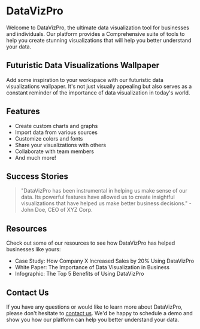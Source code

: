 <!--font:Montserrat-->

# DataVizPro

Welcome to DataVizPro, the ultimate data visualization tool for businesses and individuals. Our platform provides a Com<wbr>pre<wbr>hen<wbr>sive suite of tools to help you create stunning visualizations that will help you better understand your data.

## Futuristic Data Visualizations Wallpaper

Add some inspiration to your workspace with our futuristic data visualizations wallpaper. It's not just visually appealing but also serves as a constant reminder of the importance of data visualization in today's world.

## Features

-   Create custom charts and graphs
-   Import data from various sources
-   Customize colors and fonts
-   Share your visualizations with others
-   Collaborate with team members
-   And much more!

## Success Stories

> "DataVizPro has been instrumental in helping us make sense of our data. Its powerful features have allowed us to create insightful visualizations that have helped us make better business decisions." - John Doe, CEO of XYZ Corp.

## Resources

Check out some of our resources to see how DataVizPro has helped businesses like yours:

-   Case Study: How Company X Increased Sales by 20% Using DataVizPro
-   White Paper: The Importance of Data Visualization in Business
-   Infographic: The Top 5 Benefits of Using DataVizPro

## Contact Us

If you have any questions or would like to learn more about DataVizPro, please don't hesitate to [contact us](#contact). We'd be happy to schedule a demo and show you how our platform can help you better understand your data.

<!--

Write me content for website with wallpaper which alt text is:

"A wallpaper featuring a matrix of futuristic data visualizations and graphs"

The name/title of the page should not be 1:1 copy of the alt text but rather a real content of the website which is using this wallpaper.

- Use markdown format
- Start with heading
- Heading should be short and concise
- The content should look like a real website
- The website should not be about the wallpaper, wallpaper is just a related background
- Heading should be contain work "wallpaper" or "background"
- Include real sections like references, contact, user stories, etc. use things relevant to the page purpose.
- Feel free to use structure like headings, bullets, numbering, blockquotes, paragraphs, horizontal lines, etc.
- You can use formatting like bold or _italic_
- You can include UTF-8 emojis
- Links should be only #hash anchors (and you can refer to the document itself)
- Do not include images


---


# DataVizPro - Your Ultimate Data Visualization Tool

Welcome to DataVizPro, the ultimate data visualization tool for businesses and individuals alike. Our platform provides you with a Com<wbr>pre<wbr>hen<wbr>sive suite of tools to help you create stunning visualizations that will help you better understand your data.

## The Perfect Wallpaper for Your Workspace

Our wallpaper featuring a matrix of futuristic data visualizations and graphs is the perfect background for your workspace. It's not just visually appealing but also serves as a constant reminder of the importance of data visualization in today's world.

## Features

- Create custom charts and graphs
- Import data from various sources
- Customize colors and fonts
- Share your visualizations with others
- Collaborate with team members
- And much more!

## User Stories

> "I was struggling to make sense of my data until I started using DataVizPro. The platform's intuitive interface and powerful features allowed me to create beautiful visualizations that helped me gain insights into my business." - John Doe, CEO of XYZ Corp.

> "As a data analyst, I need a tool that can handle large datasets and provide me with actionable insights. DataVizPro has been a game-changer for me. Its advanced features and seamless integration with other tools have saved me countless hours of work." - Jane Smith, Data Analyst at ABC Inc.

## References

Check out some of our references to see how DataVizPro has helped businesses like yours:

- Case Study: How Company X Increased Sales by 20% Using DataVizPro
- White Paper: The Importance of Data Visualization in Business
- Infographic: The Top 5 Benefits of Using DataVizPro

## Contact Us

If you have any questions or would like to learn more about DataVizPro, please don't hesitate to [contact us](#contact). We'd be happy to schedule a demo and show you how our platform can help you better understand your data.


---


Heading is too long, rewrite whole content.


---


# DataVizPro - Your Ultimate Data Visualization Tool

Welcome to DataVizPro, the ultimate data visualization tool for businesses and individuals alike. Our platform provides a Com<wbr>pre<wbr>hen<wbr>sive suite of tools to help you create stunning visualizations that will help you better understand your data.

## Futuristic Data Visualizations and Graphs Wallpaper

Looking for an inspiring wallpaper for your workspace? Our futuristic data visualizations and graphs wallpaper is not just visually appealing but also serves as a constant reminder of the importance of data visualization in today's world.

## Features

- Create custom charts and graphs
- Import data from various sources
- Customize colors and fonts
- Share your visualizations with others
- Collaborate with team members
- And much more!

## User Stories

> "DataVizPro has been a game-changer for me. Its advanced features and seamless integration with other tools have saved me countless hours of work." - Jane Smith, Data Analyst at ABC Inc.

## Resources

Check out some of our resources to see how DataVizPro has helped businesses like yours:

- Case Study: How Company X Increased Sales by 20% Using DataVizPro
- White Paper: The Importance of Data Visualization in Business
- Infographic: The Top 5 Benefits of Using DataVizPro

## Contact Us

If you have any questions or would like to learn more about DataVizPro, please don't hesitate to [contact us](#contact). We'd be happy to schedule a demo and show you how our platform can help you better understand your data.


---


Heading is too long, rewrite whole content.


---


# DataVizPro - Your Ultimate Data Visualization Tool

Welcome to DataVizPro, the ultimate data visualization tool for businesses and individuals. Our platform provides a Com<wbr>pre<wbr>hen<wbr>sive suite of tools to help you create stunning visualizations that will help you better understand your data.

## Futuristic Data Visualizations Wallpaper

Looking for an inspiring wallpaper for your workspace? Check out our futuristic data visualizations wallpaper. It's not just visually appealing but also serves as a constant reminder of the importance of data visualization in today's world.

## Features

- Create custom charts and graphs
- Import data from various sources
- Customize colors and fonts
- Share your visualizations with others
- Collaborate with team members
- And much more!

## Testimonials

> "DataVizPro has been a game-changer for me. Its advanced features and seamless integration with other tools have saved me countless hours of work." - Jane Smith, Data Analyst at ABC Inc.

## Resources

Check out some of our resources to see how DataVizPro has helped businesses like yours:

- Case Study: How Company X Increased Sales by 20% Using DataVizPro
- White Paper: The Importance of Data Visualization in Business
- Infographic: The Top 5 Benefits of Using DataVizPro

## Contact Us

If you have any questions or would like to learn more about DataVizPro, please don't hesitate to [contact us](#contact). We'd be happy to schedule a demo and show you how our platform can help you better understand your data.


---


Heading is too long, rewrite whole content.


---


# DataVizPro - Your Ultimate Data Visualization Tool

Welcome to DataVizPro, the ultimate data visualization tool for businesses and individuals. Our platform provides a Com<wbr>pre<wbr>hen<wbr>sive suite of tools to help you create stunning visualizations that will help you better understand your data.

## Futuristic Data Visualizations Wallpaper

Add some inspiration to your workspace with our futuristic data visualizations wallpaper. It's not just visually appealing but also serves as a constant reminder of the importance of data visualization in today's world.

## Features

- Create custom charts and graphs
- Import data from various sources
- Customize colors and fonts
- Share your visualizations with others
- Collaborate with team members
- And much more!

## Success Stories

> "DataVizPro has been instrumental in helping us make sense of our data. Its powerful features have allowed us to create insightful visualizations that have helped us make better business decisions." - John Doe, CEO of XYZ Corp.

## Resources

Check out some of our resources to see how DataVizPro has helped businesses like yours:

- Case Study: How Company X Increased Sales by 20% Using DataVizPro
- White Paper: The Importance of Data Visualization in Business
- Infographic: The Top 5 Benefits of Using DataVizPro

## Contact Us

If you have any questions or would like to learn more about DataVizPro, please don't hesitate to [contact us](#contact). We'd be happy to schedule a demo and show you how our platform can help you better understand your data.


---


Write me a Google font which is best fitting for the website.

Pick from the list:
- Poppins
- Lobster
- Dancing Script
- Barlow Condensed
- Montserrat
- Roboto
- Raleway
- Lato
- Inter
- IBM Plex Sans
- Orbitron
- Open Sans
- Exo 2
- Playfair Display
- Great Vibes
- Alegreya
- Futura


Write just the font name nothing else.


---


Montserrat

-->
